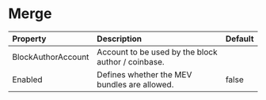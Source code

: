 # Merge



| Property | Description | Default |
| :--- | :--- | :--- |
| BlockAuthorAccount | Account to be used by the block author / coinbase. |  |
| Enabled | Defines whether the MEV bundles are allowed. | false |
